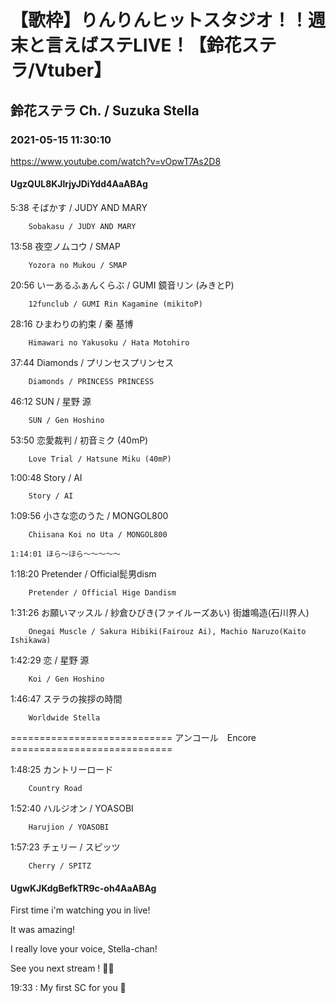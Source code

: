 # 【歌枠】りんりんヒットスタジオ！！週末と言えばステLIVE！【鈴花ステラ/Vtuber】

## 鈴花ステラ Ch. / Suzuka Stella

### 2021-05-15 11:30:10

https://www.youtube.com/watch?v=vOpwT7As2D8

#### UgzQUL8KJlrjyJDiYdd4AaABAg

5:38	そばかす / JUDY AND MARY

		Sobakasu / JUDY AND MARY



13:58	夜空ノムコウ / SMAP

		Yozora no Mukou / SMAP



20:56	いーあるふぁんくらぶ / GUMI 鏡音リン (みきとP)

		12funclub / GUMI Rin Kagamine (mikitoP)



28:16	ひまわりの約束 / 秦 基博

		Himawari no Yakusoku / Hata Motohiro



37:44	Diamonds / プリンセスプリンセス

		Diamonds / PRINCESS PRINCESS



46:12	SUN / 星野 源

		SUN / Gen Hoshino



53:50	恋愛裁判 / 初音ミク (40mP)

		Love Trial / Hatsune Miku (40mP)



1:00:48	Story / AI

		Story / AI



1:09:56	小さな恋のうた / MONGOL800

		Chiisana Koi no Uta / MONGOL800

	1:14:01	ほら～ほら～～～～～



1:18:20	Pretender / Official髭男dism

		Pretender / Official Hige Dandism



1:31:26	お願いマッスル / 紗倉ひびき(ファイルーズあい) 街雄鳴造(石川界人)

		Onegai Muscle / Sakura Hibiki(Fairouz Ai), Machio Naruzo(Kaito Ishikawa)



1:42:29	恋 / 星野 源

		Koi / Gen Hoshino



1:46:47	ステラの挨拶の時間

		Worldwide Stella



============================ アンコール　Encore ============================



1:48:25	カントリーロード

		Country Road



1:52:40	ハルジオン / YOASOBI

		Harujion / YOASOBI



1:57:23	チェリー / スピッツ

		Cherry / SPITZ



#### UgwKJKdgBefkTR9c-oh4AaABAg

First time i'm watching you in live!

It was amazing! 

I really love your voice, Stella-chan!

See you next stream ! 🔔💛

19:33 : My first SC for you 💛


